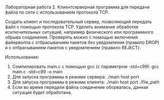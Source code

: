 Лабораторная работа 2. Клиент­серверная программа для передачи
файла по сети с использованием протокола TCP.

Создать клиент и последовательный сервер, позволяющий передать файл с помощью протокола
TCP. Уделить внимание обработке исключительных ситуаций, например физического или
программного обрыва соединения. Проверять можно с помощью включения файерволла с
отбрасыванием пакетов без уведомления (правило DROP) и  с отбрасыванием пакетов с
уведомлением (правило REJECT).

Использование:

1. Сомпилировать main.c с помощью gcc (с параметром -std=c99):
    gcc main.c -std=c99 -o main
2. Для запуска программы в режиме сервера:
    ./main host port
3. Для запуска программы в режиме клиента:
    ./main host port ./file_path
4. Если во время передали файла соединение оборвалась, данная ситуация будет обработана.
